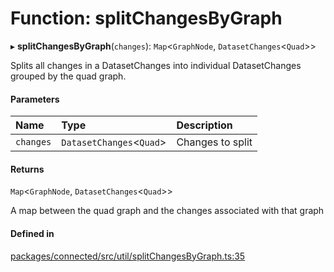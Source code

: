 # Function: splitChangesByGraph

▸ **splitChangesByGraph**(`changes`): `Map`\<`GraphNode`, `DatasetChanges`\<`Quad`\>\>

Splits all changes in a DatasetChanges into individual DatasetChanges grouped
by the quad graph.

#### Parameters

| Name | Type | Description |
| :------ | :------ | :------ |
| `changes` | `DatasetChanges`\<`Quad`\> | Changes to split |

#### Returns

`Map`\<`GraphNode`, `DatasetChanges`\<`Quad`\>\>

A map between the quad graph and the changes associated with that
graph

#### Defined in

[packages/connected/src/util/splitChangesByGraph.ts:35](https://github.com/o-development/ldo/blob/0518c5c7483d8344bdec226a595a6c39a34f346f/packages/connected/src/util/splitChangesByGraph.ts#L35)
